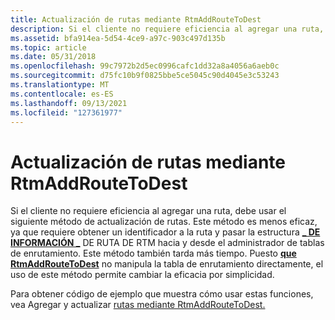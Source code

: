 ```yaml
---
title: Actualización de rutas mediante RtmAddRouteToDest
description: Si el cliente no requiere eficiencia al agregar una ruta, debe usar el siguiente método de actualización de rutas.
ms.assetid: bfa914ea-5d54-4ce9-a97c-903c497d135b
ms.topic: article
ms.date: 05/31/2018
ms.openlocfilehash: 99c7972b2d5ec0996cafc1dd32a8a4056a6aeb0c
ms.sourcegitcommit: d75fc10b9f0825bbe5ce5045c90d4045e3c53243
ms.translationtype: MT
ms.contentlocale: es-ES
ms.lasthandoff: 09/13/2021
ms.locfileid: "127361977"
---
```

# <a name="updating-routes-using-rtmaddroutetodest"></a>Actualización de rutas mediante RtmAddRouteToDest

Si el cliente no requiere eficiencia al agregar una ruta, debe usar el siguiente método de actualización de rutas. Este método es menos eficaz, ya que requiere obtener un identificador a la ruta y pasar la estructura [**\_ DE INFORMACIÓN \_**](/windows/desktop/api/Rtmv2/ns-rtmv2-rtm_route_info) DE RUTA DE RTM hacia y desde el administrador de tablas de enrutamiento. Este método también tarda más tiempo. Puesto [**que RtmAddRouteToDest**](/windows/desktop/api/Rtmv2/nf-rtmv2-rtmaddroutetodest) no manipula la tabla de enrutamiento directamente, el uso de este método permite cambiar la eficacia por simplicidad.

Para obtener código de ejemplo que muestra cómo usar estas funciones, vea Agregar y actualizar [rutas mediante RtmAddRouteToDest.](add-and-update-routes-using-rtmaddroutetodest.md)

 

 




